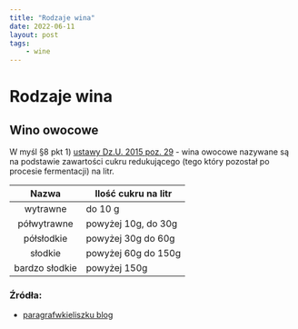```yaml
---
title: "Rodzaje wina"
date: 2022-06-11
layout: post
tags:
    - wine
---
```


# Rodzaje wina 

## Wino owocowe

W myśl §8 pkt 1) [ustawy Dz.U. 2015 poz. 29](https://isap.sejm.gov.pl/isap.nsf/DocDetails.xsp?id=WDU20150000029) - wina owocowe nazywane są na podstawie zawartości cukru redukującego (tego który pozostał po procesie fermentacji) na litr.

|    **Nazwa**   | **Ilość cukru na litr** |
|:--------------:|--------------------------|
|    wytrawne    |          do 10 g         |
|   półwytrawne  |    powyżej 10g, do 30g   |
|   półsłodkie   |    powyżej 30g do 60g    |
|     słodkie    |    powyżej 60g do 150g   |
| bardzo słodkie |       powyżej 150g       |




### Źródła:

- [paragrafwkieliszku blog](https://paragrafwkieliszku.pl/ile-cukru-w-winie/)